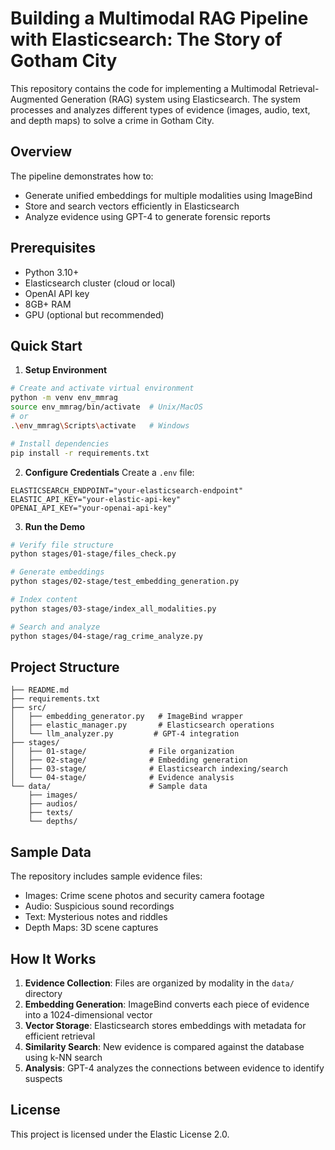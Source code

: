 # Building a Multimodal RAG Pipeline with Elasticsearch: The Story of Gotham City

This repository contains the code for implementing a Multimodal Retrieval-Augmented Generation (RAG) system using Elasticsearch. The system processes and analyzes different types of evidence (images, audio, text, and depth maps) to solve a crime in Gotham City.

## Overview

The pipeline demonstrates how to:
- Generate unified embeddings for multiple modalities using ImageBind
- Store and search vectors efficiently in Elasticsearch
- Analyze evidence using GPT-4 to generate forensic reports

## Prerequisites

- Python 3.10+
- Elasticsearch cluster (cloud or local)
- OpenAI API key
- 8GB+ RAM
- GPU (optional but recommended)

## Quick Start

1. **Setup Environment**
```bash
# Create and activate virtual environment
python -m venv env_mmrag
source env_mmrag/bin/activate  # Unix/MacOS
# or
.\env_mmrag\Scripts\activate   # Windows

# Install dependencies
pip install -r requirements.txt
```

2. **Configure Credentials**
Create a `.env` file:
```env
ELASTICSEARCH_ENDPOINT="your-elasticsearch-endpoint"
ELASTIC_API_KEY="your-elastic-api-key"
OPENAI_API_KEY="your-openai-api-key"
```

3. **Run the Demo**
```bash
# Verify file structure
python stages/01-stage/files_check.py

# Generate embeddings
python stages/02-stage/test_embedding_generation.py

# Index content
python stages/03-stage/index_all_modalities.py

# Search and analyze
python stages/04-stage/rag_crime_analyze.py
```

## Project Structure

```
├── README.md
├── requirements.txt
├── src/
│   ├── embedding_generator.py   # ImageBind wrapper
│   ├── elastic_manager.py       # Elasticsearch operations
│   └── llm_analyzer.py         # GPT-4 integration
├── stages/
│   ├── 01-stage/              # File organization
│   ├── 02-stage/              # Embedding generation
│   ├── 03-stage/              # Elasticsearch indexing/search
│   └── 04-stage/              # Evidence analysis
└── data/                      # Sample data
    ├── images/
    ├── audios/
    ├── texts/
    └── depths/
```

## Sample Data

The repository includes sample evidence files:
- Images: Crime scene photos and security camera footage
- Audio: Suspicious sound recordings
- Text: Mysterious notes and riddles
- Depth Maps: 3D scene captures

## How It Works

1. **Evidence Collection**: Files are organized by modality in the `data/` directory
2. **Embedding Generation**: ImageBind converts each piece of evidence into a 1024-dimensional vector
3. **Vector Storage**: Elasticsearch stores embeddings with metadata for efficient retrieval
4. **Similarity Search**: New evidence is compared against the database using k-NN search
5. **Analysis**: GPT-4 analyzes the connections between evidence to identify suspects

## License

This project is licensed under the Elastic License 2.0.